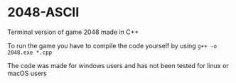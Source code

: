 # 2048-ASCII

Terminal version of game 2048 made in C++

To run the game you have to compile the code yourself by using `g++ -o 2048.exe *.cpp`

The code was made for windows users and has not been tested for linux or macOS users
